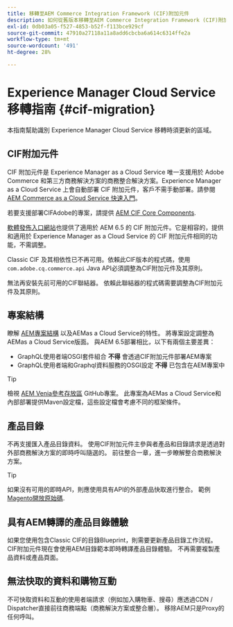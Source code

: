 ```yaml
---
title: 移轉至AEM Commerce Integration Framework (CIF)附加元件
description: 如何從舊版本移轉至AEM Commerce Integration Framework (CIF)附加元件
exl-id: 0db03a05-f527-4853-b52f-f113bce929cf
source-git-commit: 47910a27118a11a8add6cbcba6a614c6314ffe2a
workflow-type: tm+mt
source-wordcount: '491'
ht-degree: 28%

---
```


# Experience Manager Cloud Service移轉指南 {#cif-migration}

本指南幫助識別 Experience Manager Cloud Service 移轉時須更新的區域。

## CIF附加元件

CIF 附加元件是 Experience Manager as a Cloud Service 唯一支援用於 Adobe Commerce 和第三方商務解決方案的商務整合解決方案。Experience Manager as a Cloud Service 上會自動部署 CIF 附加元件，客戶不需手動部署。請參閱 [AEM Commerce as a Cloud Service 快速入門](getting-started.md)。

若要支援部署CIFAdobe的專案，請提供 [AEM CIF Core Components](https://github.com/adobe/aem-core-cif-components).

[軟體發佈入口網站](https://experience.adobe.com/#/downloads/content/software-distribution/en/aem.html)也提供了適用於 AEM 6.5 的 CIF 附加元件。它是相容的，提供和適用於 Experience Manager as a Cloud Service 的 CIF 附加元件相同的功能，不需調整。

Classic CIF 及其相依性已不再可用。依賴此CIF版本的程式碼，使用 `com.adobe.cq.commerce.api` Java API必須調整為CIF附加元件及其原則。

無法再安裝先前可用的CIF聯結器。 依賴此聯結器的程式碼需要調整為CIF附加元件及其原則。

## 專案結構

瞭解 [AEM專案結構](https://experienceleague.adobe.com/docs/experience-manager-cloud-service/implementing/developing/aem-project-content-package-structure.html) 以及AEMas a Cloud Service的特性。 將專案設定調整為AEMas a Cloud Service版面。
與AEM 6.5部署相比，以下有兩個主要差異：

* GraphQL使用者端OSGI套件組合 **不得** 會透過CIF附加元件部署AEM專案
* GraphQL使用者端和Graphql資料服務的OSGI設定 **不得** 已包含在AEM專案中

>[!TIP]
>
>檢視 [AEM Venia參考存放區](https://github.com/adobe/aem-cif-guides-venia) GitHub專案。 此專案為AEMas a Cloud Service和內部部署提供Maven設定檔，這些設定檔會考慮不同的框架條件。

## 產品目錄

不再支援匯入產品目錄資料。 使用CIF附加元件主參與者產品和目錄請求是透過對外部商務解決方案的即時呼叫隨選的。 前往整合一章，進一步瞭解整合商務解決方案。

>[!TIP]
>
>如果沒有可用的即時API，則應使用具有API的外部產品快取進行整合。 範例 [Magento開放原始碼](https://business.adobe.com/products/magento/open-source.html).

## 具有AEM轉譯的產品目錄體驗

如果您使用包含Classic CIF的目錄Blueprint，則需要更新產品目錄工作流程。 CIF附加元件現在會使用AEM目錄範本即時轉譯產品目錄體驗。 不再需要複製產品資料或產品頁面。

## 無法快取的資料和購物互動

不可快取資料和互動的使用者端請求（例如加入購物車、搜尋）應透過CDN / Dispatcher直接前往商務端點（商務解決方案或整合層）。 移除AEM只是Proxy的任何呼叫。
